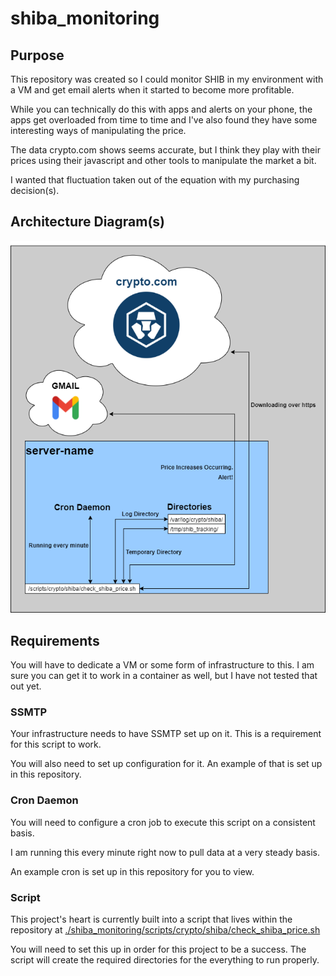 # shiba_monitoring

## Purpose
This repository was created so I could monitor SHIB in my environment with a VM and get email alerts when it started to become more profitable.

While you can technically do this with apps and alerts on your phone, the apps get overloaded from time to time and I've also found they have some interesting ways of manipulating the price. 

The data crypto.com shows seems accurate, but I think they play with their prices using their javascript and other tools to manipulate the market a bit.

I wanted that fluctuation taken out of the equation with my purchasing decision(s). 

## Architecture Diagram(s)
![alt text](https://github.com/tschrock5252/shiba_monitoring/blob/master/shib_monitoring.png?raw=true)

## Requirements
You will have to dedicate a VM or some form of infrastructure to this. I am sure you can get it to work in a container as well, but I have not tested that out yet.

### SSMTP
Your infrastructure needs to have SSMTP set up on it. This is a requirement for this script to work.

You will also need to set up configuration for it. An example of that is set up in this repository.

### Cron Daemon
You will need to configure a cron job to execute this script on a consistent basis.

I am running this every minute right now to pull data at a very steady basis.

An example cron is set up in this repository for you to view.

### Script
This project's heart is currently built into a script that lives within the repository at [./shiba_monitoring/scripts/crypto/shiba/check_shiba_price.sh](https://github.com/tschrock5252/shiba_monitoring/blob/master/scripts/crypto/shiba/check_shiba_price.sh)

You will need to set this up in order for this project to be a success. The script will create the required directories for the everything to run properly. 
